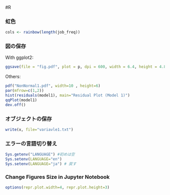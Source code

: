 #R

### 虹色
```r
cols <- rainbow(length(job_freq))
```

### 図の保存
With ggplot2:
```r
ggsave(file = "fig.pdf", plot = p, dpi = 600, width = 6.4, height = 4.8)
```
Others:
```r
pdf("NonNormal1.pdf", width=10 , height=6)
par(mfrow=c(1,2))
hist(residuals(model1), main="Residual Plot (Model 1)")
qqPlot(model1)
dev.off()
```

### オブジェクトの保存
```r
write(x, file="variavle1.txt")
```


### エラーの言語切り替え
```r
Sys.getenv("LANGUAGE") #初めは空
Sys.setenv(LANGUAGE="en")
Sys.setenv(LANGUAGE="ja") # 戻す
```

### Change Figures Size in Jupyter Notebook
```r
options(repr.plot.width=4, repr.plot.height=3)
```
